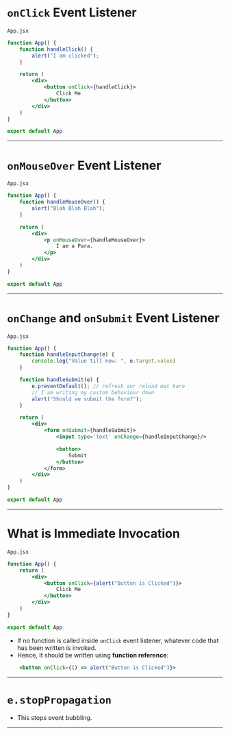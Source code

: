 # `onClick` Event Listener
`App.jsx`
``` jsx
function App() {
	function handleClick() {
		alert("I am clicked");
	}

	return (
		<div>
			<button onClick={handleClick}>
				Click Me
			</button>
		</div>
	)
}

export default App
```

---
# `onMouseOver` Event Listener
`App.jsx`
``` jsx
function App() {
	function handleMouseOver() {
		alert("Blah Blah Blah");
	}

	return (
		<div>
			<p onMouseOver={handleMouseOver}>
				I am a Para.
			</p>
		</div>
	)
}

export default App
```

---
# `onChange` and `onSubmit` Event Listener
`App.jsx`
``` jsx
function App() {
	function handleInputChange(e) {
		console.log("Value till now: ", e.target.value)
	}

	function handleSubmit(e) {
		e.preventDefault(); // refresh aur reload mat karo
		// I am writing my custom behaviour down
		alert("Should we submit the form?");
	}

	return (
		<div>
			<form onSubmit={handleSubmit}>
				<input type='text' onChange={handleInputChange}/>

				<button>
					Submit
				</button>
			</form>
		</div>
	)
}

export default App
```

---
# **What is Immediate Invocation**
`App.jsx`
``` jsx
function App() {
	return (
		<div>
			<button onClick={alert("Button is Clicked")}>
				Click Me
			</button>
		</div>
	)
}

export default App
```
- If no function is called inside `onClick` event listener, whatever code that has been written is invoked.
- Hence, It should be written using **function reference**:
``` jsx
	<button onClick={() => alert("Button is Clicked")}>
```

---
# `e.stopPropagation`
- This stops event bubbling.

---

